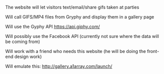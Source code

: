 The website will let visitors text/email/share gifs taken at parties

Will call GIFS/MP4 files from Gryphy and display them in a gallery page

Will use the Gyphy API
https://api.giphy.com/

Will possibly use the Facebook API (currently not sure where the data will be coming from)

Will work with a friend who needs this website (he will be doing the front-end design work)

Will emulate this:
http://gallery.a1array.com/launch/